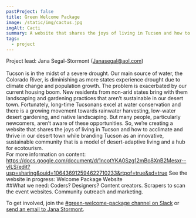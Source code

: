 ```yaml
---
pastProject: false
title: Green Welcome Package
image: /static/img/cactus.jpg
imgAlt: Cacti
summary: A website that shares the joys of living in Tucson and how to acclimate and thrive in our desert town.
tags:
  - project
---
```

Project lead: Jana Segal-Stormont ([Janasegal@aol.com](mailto:janasegal@aol.com)) \
\
Tucson is in the midst of a severe drought. Our main source of water, the Colorado River, is diminishing as more states experience drought due to climate change and population growth. The problem is exacerbated by our current housing boom. New residents from non-arid states bring with them landscaping and gardening practices that aren’t sustainable in our desert town. Fortunately, long-time Tucsonans excel at water conservation and there is a growing movement towards rainwater harvesting, low-water desert gardening, and native landscaping. But many people, particularly newcomers, aren’t aware of these opportunities. So, we’re creating a website that shares the joys of living in Tucson and how to acclimate and thrive in our desert town while branding Tucson as an innovative, sustainable community that is a model of desert-adaptive living and a hub for ecotourism.
\
For more information on content: 
https://docs.google.com/document/d/1ncotYKA0Szg12mBo8XnB2Mesxr--yILS/edit?usp=sharing&ouid=106436912594622710233&rtpof=true&sd=true
See the website in progress: Welcome Package Website
\
##What we need:
Coders? Designers? Content creators.  Scrapers to scan the event websites. Community outreach and marketing. 

To get involved, join the [#green-welcome-package channel on Slack](https://codefortucson.slack.com/archives/C02UKU71RD4) or [send an email to Jana Stormont](mailto:janasegal@aol.com).
